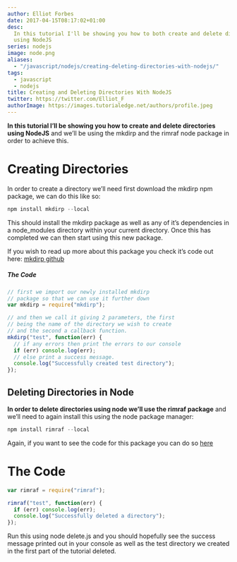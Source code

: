 ```yaml
---
author: Elliot Forbes
date: 2017-04-15T08:17:02+01:00
desc:
  In this tutorial I'll be showing you how to both create and delete directories
  using NodeJS
series: nodejs
image: node.png
aliases:
  - "/javascript/nodejs/creating-deleting-directories-with-nodejs/"
tags:
  - javascript
  - nodejs
title: Creating and Deleting Directories With NodeJS
twitter: https://twitter.com/Elliot_F
authorImage: https://images.tutorialedge.net/authors/profile.jpeg
---
```


<strong>In this tutorial I’ll be showing you how to create and delete
directories using NodeJS</strong> and we’ll be using the mkdirp and the rimraf
node package in order to achieve this.

# Creating Directories

In order to create a directory we’ll need first download the mkdirp npm package,
we can do this like so:

```js
npm install mkdirp --local
```

This should install the mkdirp package as well as any of it’s dependencies in a
node_modules directory within your current directory. Once this has completed we
can then start using this new package.

If you wish to read up more about this package you check it’s code out here:
<a href=”https://github.com/substack/node-mkdirp” target=”_blank”>mkdirp
github</a>

<h5>The Code</h5>

```js
// first we import our newly installed mkdirp
// package so that we can use it further down
var mkdirp = require("mkdirp");

// and then we call it giving 2 parameters, the first
// being the name of the directory we wish to create
// and the second a callback function.
mkdirp("test", function(err) {
  // if any errors then print the errors to our console
  if (err) console.log(err);
  // else print a success message.
  console.log("Successfully created test directory");
});
```

<h2>Deleting Directories in Node</h2>

<strong>In order to delete directories using node we’ll use the rimraf
package</strong> and we’ll need to again install this using the node package
manager:

```js
npm install rimraf --local
```

Again, if you want to see the code for this package you can do so
<a href=”https://github.com/isaacs/rimraf” target=”_blank”>here</a>

# The Code

```js
var rimraf = require("rimraf");

rimraf("test", function(err) {
  if (err) console.log(err);
  console.log("Successfully deleted a directory");
});
```

Run this using node delete.js and you should hopefully see the success message
printed out in your console as well as the test directory we created in the
first part of the tutorial deleted.
